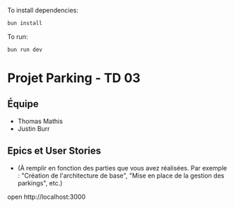 To install dependencies:
```sh
bun install
```

To run:
```sh
bun run dev
```

# Projet Parking - TD 03

## Équipe
- Thomas Mathis
- Justin Burr

## Epics et User Stories
- (À remplir en fonction des parties que vous avez réalisées. Par exemple : "Création de l'architecture de base", "Mise en place de la gestion des parkings", etc.)


open http://localhost:3000
